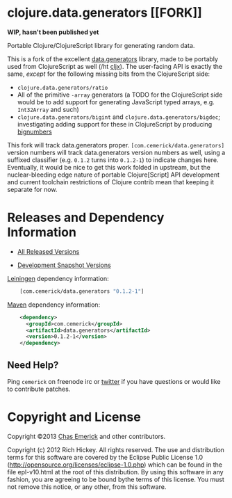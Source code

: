 clojure.data.generators [[FORK]]
========================================

**WIP, hasn't been published yet**

Portable Clojure/ClojureScript library for generating random data.

This is a fork of the excellent
[data.generators](https://github.com/clojure/data.generators) library, made to
be portably used from ClojureScript as well (/ht
[cljx](https://github.com/lynaghk/cljx)).  The user-facing API is exactly the
same, _except_ for the following missing bits from the ClojureScript side:

* `clojure.data.generators/ratio`
* All of the primitive `-array` generators (a TODO for the ClojureScript side
  would be to add support for generating JavaScript typed arrays, e.g.
  `Int32Array` and such)
* `clojure.data.generators/bigint` and `clojure.data.generators/bigdec`;
  investigating adding support for these in ClojureScript by producing
  [bignumbers](https://github.com/MikeMcl/bignumber.js)

This fork will track data.generators proper.  `[com.cemerick/data.generators]`
version numbers will track data.generators version numbers as well, using a
suffixed classifier (e.g. `0.1.2` turns into `0.1.2-1`) to indicate changes
here.  Eventually, it would be nice to get this work folded in upstream, but the
nuclear-bleeding edge nature of portable Clojure[Script] API development and
current toolchain restrictions of Clojure contrib mean that keeping it separate
for now.

Releases and Dependency Information
========================================

* [All Released Versions](http://search.maven.org/#search%7Cgav%7C1%7Cg%3A%22com.cemerick%22%20AND%20a%3A%22data.generators%22)

* [Development Snapshot Versions](https://oss.sonatype.org/index.html#nexus-search;gav~com.cemerick~data.generators~~~)

[Leiningen](https://github.com/technomancy/leiningen) dependency information:

```clojure
    [com.cemerick/data.generators "0.1.2-1"]
```

[Maven](http://maven.apache.org/) dependency information:

```xml
    <dependency>
      <groupId>com.cemerick</groupId>
      <artifactId>data.generators</artifactId>
      <version>0.1.2-1</version>
    </dependency>
```

## Need Help?

Ping `cemerick` on freenode irc or
[twitter](http://twitter.com/cemerick) if you have questions or would
like to contribute patches.

Copyright and License
========================================
Copyright ©2013 [Chas Emerick](http://cemerick.com) and other contributors.

Copyright (c) 2012 Rich Hickey. All rights reserved.  The use and distribution terms for this software are covered by the Eclipse Public License 1.0 (http://opensource.org/licenses/eclipse-1.0.php) which can be found in the file epl-v10.html at the root of this distribution. By using this software in any fashion, you are agreeing to be bound bythe terms of this license.  You must not remove this notice, or any other, from this software.
